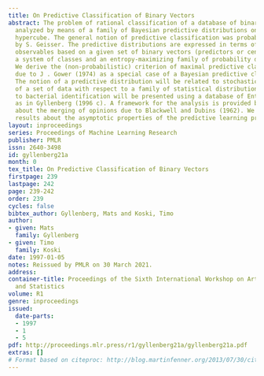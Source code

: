 ```yaml
---
title: On Predictive Classification of Binary Vectors
abstract: The problem of rational classification of a database of binary vectors is
  analyzed by means of a family of Bayesian predictive distributions on the binary
  hypercube. The general notion of predictive classification was probably first discussed
  by S. Geisser. The predictive distributions are expressed in terms of a finite number
  observables based on a given set of binary vectors (predictors or centroids) representing
  a system of classes and an entropy-maximizing family of probability distributions.
  We derive the (non-probabilistic) criterion of maximal predictive classification
  due to J . Gower (1974) as a special case of a Bayesian predictive classification.
  The notion of a predictive distribution will be related to stochastic complexity
  of a set of data with respect to a family of statistical distributions. An application
  to bacterial identification will be presented using a database of Enterobacteriaceae
  as in Gyllenberg (1996 c). A framework for the analysis is provided by a theorem
  about the merging of opinions due to Blackwell and Dubins (1962). We prove certain
  results about the asymptotic properties of the predictive learning process.
layout: inproceedings
series: Proceedings of Machine Learning Research
publisher: PMLR
issn: 2640-3498
id: gyllenberg21a
month: 0
tex_title: On Predictive Classification of Binary Vectors
firstpage: 239
lastpage: 242
page: 239-242
order: 239
cycles: false
bibtex_author: Gyllenberg, Mats and Koski, Timo
author:
- given: Mats
  family: Gyllenberg
- given: Timo
  family: Koski
date: 1997-01-05
notes: Reissued by PMLR on 30 March 2021.
address:
container-title: Proceedings of the Sixth International Workshop on Artificial Intelligence
  and Statistics
volume: R1
genre: inproceedings
issued:
  date-parts:
  - 1997
  - 1
  - 5
pdf: http://proceedings.mlr.press/r1/gyllenberg21a/gyllenberg21a.pdf
extras: []
# Format based on citeproc: http://blog.martinfenner.org/2013/07/30/citeproc-yaml-for-bibliographies/
---
```


